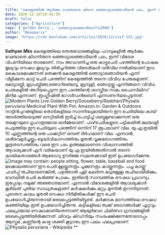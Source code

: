 ```yaml
---
title: "കേരളത്തില്‍ ആര്‍ക്കും വേണ്ടാതെ കിടന്ന ഞ്ഞൊട്ടാഞ്ഞൊടിയന്‍ പഴം, ഇന്ന് വിദേശ വിപണിയിലെ താരം"
date: 2020-12-18T10:42:50
draft: false
categories: ["Agriculture"]
tags: ['golden berry', 'ഞ്ഞൊട്ടാഞ്ഞൊടിയന്\u200d']
author: "Beaumaris"
image: "https://cdn.boolokam.com/articles/2020/12/vvvf-153.jpg"
---
```


[](http://13.126.68.249/post-about-golden-berry/294241/vvvf-154)**Sathyan Mks** കേരളത്തിലെ തെരുവോരങ്ങളിലും പറമ്പുകളില്‍ ആര്‍ക്കും വേണ്ടാതെ കിടന്നിരുന്ന ഞ്ഞൊട്ടാഞ്ഞൊടിയന്‍ പഴം, ഇന്ന് വിദേശ വിപണിയിലെ താരമാണ്. നാം അവഗണിച്ച ഒരു കാട്ടുചെടി പഴത്തിന്റെ പോഷക മൂല്യവും ഔഷധ മൂല്യവും തിരിച്ചറിഞ്ഞ വിദേശികള്‍ വന്‍വില നല്‍കിയാണ് ഇവ കൈവശമാക്കുന്നത്.തെക്കന്‍ കേരളത്തില്‍ ഞൊട്ടാഞൊടിയന്‍ എന്ന് വിളിക്കുന്ന കാട്ട് ചെടി പഴത്തിന് കേരളത്തില്‍ തന്നെ വിവിധ പേരുകളാണ്. മൊട്ടാബ്ലി, മുട്ടാംബ്ലിങ്ങ,ഞൊറിഞ്ചൊട്ട, മുട്ടമ്പുളി, ഞൊട്ടയ്ക്ക എന്നിങ്ങനെ വിവിധ പേരുകളില്‍ അറിയപ്പെടുന്ന ഈ പഴത്തിന്റെ ശാസ്ത്രീയ നാമം ഫൈസിലിസ് മിനിമ എന്നാണ്. ഇംഗ്ലീഷില്‍ ഗോള്‍ഡന്‍ബെറി എന്നാണറിയപ്പെടുന്നത്. ![Modern Plants Live Golden Berry/Gooseberry/Rasbhari/Physalis peruviana  Medicinal Plant With Pot: Amazon.in: Garden & Outdoors](https://images-na.ssl-images-amazon.com/images/I/61hKKBKWh9L._SX466_.jpg)നാട്ടിന്‍പുറങ്ങളിലെ തൊടികളിലെ സാന്നിദ്ധ്യമായിരുന്ന ഈ ചെടിയിലെ കായ് അടര്‍ത്തിയെടുത്ത് നെറ്റിയില്‍ ഇടിച്ച് പൊട്ടിച്ച് ശബ്ദമുണ്ടാക്കുന്നത് ഒരു തലമുറയുടെ ഗൃഹാതുരമായ ഓര്‍മ്മയാണ്. പാഴ്‌ചെടികളുടെ പട്ടികയില്‍ മലയാളി പെടുത്തിയ ഈ ചെടിയുടെ പഴത്തിന് ഒന്നിന് 17 രൂപയാണ് വില. യു.എ.ഇയില്‍ 10 എണ്ണത്തിന്റെ ഒരു പാക്കറ്റിന് ഒമ്പത് ദിര്‍ഹമാണ് വില. എന്നാല്‍, ശരീരവളര്‍ച്ചയ്ക്കും ബുദ്ധിവികാസത്തിനും മുതല്‍ വൃക്കരോഗത്തിനും മൂത്രതടസത്തിനും വരെ ഈ പഴം ഉത്തമമാണെന്ന വിശ്വാസത്തില്‍ ആവശ്യക്കാര്‍ ഏറി വരികയാണ് യു.എ.ഇയില്‍അതിനാല്‍ തന്നെ കായികതാരങ്ങള്‍ ആരോഗ്യ ഊര്‍ജ്ജ സ്വലതക്കായി ഇത് ഉപയോഗിക്കുന്നു. ![Image may contain: people sitting, flower, table, baseball and food](https://scontent.ftrv1-1.fna.fbcdn.net/v/t1.0-9/131895580_1362662880746483_7331325155553214648_n.jpg?_nc_cat=110&ccb=2&_nc_sid=b9115d&_nc_ohc=QKThGOz_uFgAX-gx09z&_nc_ht=scontent.ftrv1-1.fna&oh=50ffd8474676a6436a2f9c2dc1898ea0&oe=600114A1)മഴക്കാലത്താണ് ഈ ചെടി മുളയ്ക്കുന്നതും പൂക്കുന്നതും കായ്ക്കുന്നതും. പച്ച കായ്ക്ക് ചവര്‍പ്പ് രുചിയാണെങ്കില്‍, പഴുത്താല്‍ പുളി കലര്‍ന്ന മധുരമുള്ള രുചിയായിരിക്കും. വേനലില്‍ ചെടി കരിഞ്ഞ് പോകും. ഇതിന്റെ സാമ്പത്തിക ഔഷധ പ്രധാന്യം ഇപ്പോഴും നമുക്ക് അജ്ഞാതമാണ്. എന്നാല്‍ വിദേശങ്ങളില്‍ ആവശ്യക്കാര്‍ കൂടിയത് പുതിയ സാധ്യതകളാണ് കര്‍ഷകര്‍ക്കും മറ്റും മുന്നില്‍ തുറന്നിടുന്നത്. പുരാതന കാലം മുതല്‍ ഔഷധ നിര്‍മിതികള്‍ക്ക് ഈ ചെടി ഉപയോഗിച്ചിരുന്നതായി രേഖപ്പെടുത്തിയിട്ടുണ്ട്. കര്‍ക്കടക മാസത്തിലെ ഔഷധ കഞ്ഞിയിലും ഇത് ഉപയോഗിച്ചിരുന്നു. കുട്ടികളിലെ ത്വക്ക് രോഗങ്ങള്‍ക്ക് ഏറ്റവും ഫലപ്രദമായ ഔഷധമാണിതെന്നാണ് ആയുര്‍വേദ ചികിത്സാ ഗ്രന്ഥങ്ങളില്‍ രേഖപ്പെടുത്തിയിരിക്കുന്നത്. ലിവറും കിഡ്‌നിയും സംരംക്ഷിക്കുന്നതോടൊപ്പം ആസ്തമ ,കണ്ണിന്റെ കാഴ്ച ശക്തി കൂട്ടാനും ഈ ഫലം ഫലപ്രദമാണ്. ![Physalis peruviana - Wikipedia](https://upload.wikimedia.org/wikipedia/commons/8/87/Uchuva_2005.jpg) **
